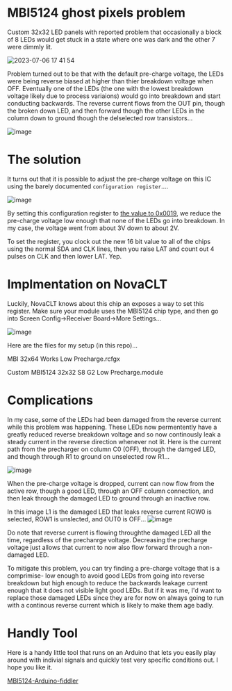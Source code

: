 # MBI5124 ghost pixels problem 

Custom 32x32 LED panels with reported problem that occasionally a block of 8 LEDs would get stuck in a state where one was dark and the other 7 were dimmly lit.

![2023-07-06 17 41 54](https://github.com/bigjosh/MBI5124-precharge-config-register/assets/5520281/0670be01-623b-4856-bd9e-5f4203aedf2b)


Problem turned out to be that with the default pre-charge voltage, the LEDs were being reverse biased at higher than thier breakdown voltage when OFF. Eventually one of the LEDs (the one with the lowest breakdown voltage likely due to process variaions) would go into breakdown and start conducting backwards. The reverse current flows from the OUT pin, though the broken down LED, and then forward though the other LEDs in the column down to ground though the delselected row transistors...

![image](https://github.com/bigjosh/MBI5124-precharge-config-register/assets/5520281/010470e0-7021-46a4-8e89-963429c92200)

# The solution

It turns out that it is possible to adjust the pre-charge voltage on this IC using the barely documented `configuration register`....

![image](https://github.com/bigjosh/MBI5124-precharge-config-register/assets/5520281/e12e5122-526f-4ee6-bbb6-46c7630fdfd5)

By setting this configuration register to [the value to 0x0019](reg-value-scan.md), we reduce the pre-charge voltage low enough that none of the LEDs go into breakdown. In my case, the voltage went from about 3V down to about 2V.

To set the register, you clock out the new 16 bit value to all of the chips using the normal SDA and CLK lines, then you raise LAT and count out 4 pulses on CLK and then lower LAT. Yep. 

# Implmentation on NovaCLT

Luckily, NovaCLT knows about this chip an exposes a way to set this register. Make sure your module uses the MBI5124 chip type, and then go into Screen Config->Receiver Board->More Settings...

![image](https://github.com/bigjosh/MBI5124-precharge-config-register/assets/5520281/72bda334-ee40-4fb3-b7e2-eae0e4fde446)

Here are the files for my setup (in this repo)...

MBI 32x64 Works Low Precharge.rcfgx

Custom MBI5124 32x32 S8 G2 Low Precharge.module

# Complications

In my case, some of the LEDs had been damaged from the reverse current while this problem was happening. These LEDs now permentently have a greatly reduced reverse breakdown voltage and so now continously leak a steady current in the reverse direction whenever not lit. Here is the current path from the precharger on column C0 (OFF), through the damged LED, and though through R1 to ground on unselected row R1...

![image](https://github.com/bigjosh/MBI5124-precharge-config-register/assets/5520281/2760d024-7ace-43a1-8dd6-dc17b34ab095)

When the pre-charge voltage is dropped, current can now flow from the active row, though a good LED, through an OFF column connection, and then leak through the damaged LED to ground through an inactive row.

In this image L1 is the damaged LED that leaks reverse current ROW0 is selected, ROW1 is unslected, and OUT0 is OFF...
![image](https://github.com/bigjosh/MBI5124-precharge-config-register/assets/5520281/0900cdee-3187-40a1-8d61-42f2348c546b)

Do note that reverse current is flowing throughthe damaged LED all the time, regardless of the prechanrge voltage. Decreasing the precharge voltage just allows that current to now also flow forward through a non-damaged LED. 

To mitigate this problem, you can try finding a pre-charge voltage that is a comprimise- low enough to avoid good LEDs from going into reverse breakdown but high enough to reduce the backwards leakage current enough that it does not visible light good LEDs. But if it was me, I'd want to replace those damaged LEDs since they are for now on always going to run with a continous reverse current which is likely to make them age badly.

# Handly Tool

Here is a handy little tool that runs on an Arduino that lets you easily play around with indivial signals and quickly test very specific conditions out. I hope you like it.

[MBI5124-Arduino-fiddler](MBI5124-Arduino-fiddler)


 
